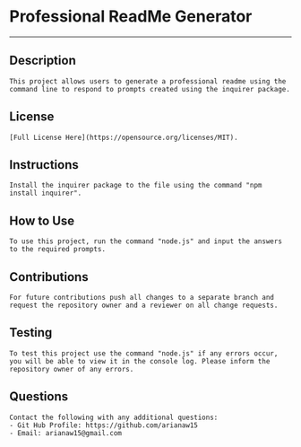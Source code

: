 # Professional ReadMe Generator
---
## Description
    This project allows users to generate a professional readme using the command line to respond to prompts created using the inquirer package.

## License
    [Full License Here](https://opensource.org/licenses/MIT).

## Instructions
    Install the inquirer package to the file using the command "npm install inquirer". 

## How to Use
    To use this project, run the command "node.js" and input the answers to the required prompts.

## Contributions
    For future contributions push all changes to a separate branch and request the repository owner and a reviewer on all change requests.

## Testing
    To test this project use the command "node.js" if any errors occur, you will be able to view it in the console log. Please inform the repository owner of any errors.

## Questions
    Contact the following with any additional questions:
    - Git Hub Profile: https://github.com/arianaw15
    - Email: arianaw15@gmail.com